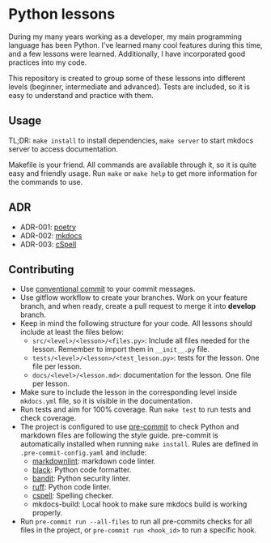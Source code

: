 # Python lessons

During my many years working as a developer, my main programming language has been
Python. I've learned many cool features during this time, and a few lessons were
learned. Additionally, I have incorporated good practices into my code.

This repository is created to group some of these lessons into different levels
(beginner, intermediate and advanced). Tests are included, so it is easy to
understand and practice with them.

## Usage

TL;DR: `make install` to install dependencies, `make server` to start mkdocs
server to access documentation.

Makefile is your friend. All commands are available through it, so it is quite
easy and friendly usage. Run `make` or `make help` to get more information for
the commands to use.

## ADR

- ADR-001: [poetry](docs/adr/001-poetry.md)
- ADR-002: [mkdocs](docs/adr/002-mkdocs.md)
- ADR-003: [cSpell](docs/adr/003-spelling.md)

## Contributing

- Use [conventional commit](https://www.conventionalcommits.org/en/v1.0.0/) to
your commit messages.
- Use gitflow workflow to create your branches. Work on your feature branch, and
  when ready, create a pull request to merge it into **develop** branch.
- Keep in mind the following structure for your code. All lessons should include
  at least the files below:
  - `src/<level>/<lesson>/<files.py>`: Include all files needed for the lesson.
    Remember to import them in `__init__.py` file.
  - `tests/<level>/<lesson>/<test_lesson.py>`: tests for the lesson. One file
    per lesson.
  - `docs/<level>/<lesson.md>`: documentation for the lesson. One file per
    lesson.
- Make sure to include the lesson in the corresponding level inside `mkdocs.yml`
  file, so it is visible in the documentation.
- Run tests and aim for 100% coverage. Run `make test` to run tests and
  check coverage.
- The project is configured to use [pre-commit](https://pre-commit.com/) to
  check Python and markdown files are following the style guide. pre-commit is
  automatically installed when running `make install`. Rules are defined in
  `.pre-commit-config.yaml` and include:
  - [markdownlint](https://github.com/igorshubovych/markdownlint-cli): markdown
    code linter.
  - [black](https://github.com/psf/black): Python code formatter.
  - [bandit](https://github.com/PyCQA/bandit): Python security linter.
  - [ruff](https://github.com/astral-sh/ruff-pre-commit): Python code linter.
  - [cspell](https://github.com/streetsidesoftware/cspell-cli): Spelling checker.
  - mkdocs-build: Local hook to make sure mkdocs build is working properly.
- Run `pre-commit run --all-files` to run all pre-commits checks for all files
  in the project, or `pre-commit run <hook_id>` to run a specific hook.
